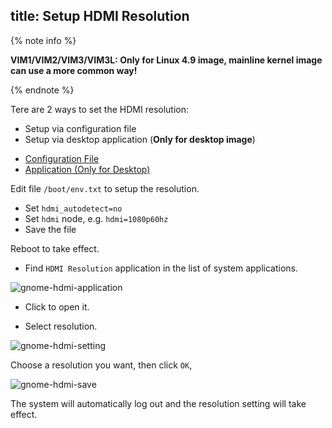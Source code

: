 title: Setup HDMI Resolution
---

{% note info %}

**VIM1/VIM2/VIM3/VIM3L: Only for Linux 4.9 image, mainline kernel image can use a more common way!**

{% endnote %}

Tere are 2 ways to set the HDMI resolution:

* Setup via configuration file
* Setup via desktop application (**Only for desktop image**)


<ul class="nav nav-tabs" id="myTab" role="tablist">
  <li class="nav-item" role="presentation">
    <a class="nav-link active" id="file-tab" data-toggle="tab" href="#file" role="tab" aria-controls="file" aria-selected="true">Configuration File</a>
  </li>
  <li class="nav-item" role="presentation">
    <a class="nav-link" id="app-tab" data-toggle="tab" href="#app" role="tab" aria-controls="app" aria-selected="false">Application (Only for Desktop)</a>
  </li>
</ul>
<div class="tab-content" id="myTabContent">
<div class="tab-pane fade show active" id="file" role="tabpanel" aria-labelledby="file-tab">

Edit file `/boot/env.txt` to setup the resolution. 

* Set `hdmi_autodetect=no`
* Set `hdmi` node, e.g. `hdmi=1080p60hz`
* Save the file

Reboot to take effect.

</div>
<div class="tab-pane fade show" id="app" role="tabpanel" aria-labelledby="app-tab">

* Find `HDMI Resolution` application in the list of system applications.

![gnome-hdmi-application](/linux/images/vim1/gnome-hdmi-application.png)

* Click to open it.

* Select resolution.

![gnome-hdmi-setting](/linux/images/vim1/gnome-hdmi-setting.png)

Choose a resolution you want, then click `OK`,

![gnome-hdmi-save](/linux/images/vim1/gnome-hdmi-save.png)

The system will automatically log out and the resolution setting will take effect.
